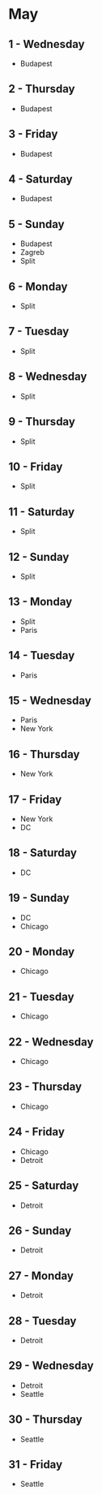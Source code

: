 # May

## 1 - Wednesday
  - Budapest

## 2 - Thursday
  - Budapest

## 3 - Friday
  - Budapest

## 4 - Saturday
  - Budapest

## 5 - Sunday
  - Budapest
  - Zagreb
  - Split

## 6 - Monday
  - Split

## 7 - Tuesday
  - Split

## 8 - Wednesday
  - Split

## 9 - Thursday
  - Split

## 10 - Friday
  - Split

## 11 - Saturday
  - Split

## 12 - Sunday
  - Split

## 13 - Monday
  - Split
  - Paris

## 14 - Tuesday
  - Paris

## 15 - Wednesday
  - Paris
  - New York

## 16 - Thursday
  - New York

## 17 - Friday
  - New York
  - DC

## 18 - Saturday
  - DC

## 19 - Sunday
  - DC
  - Chicago

## 20 - Monday
  - Chicago

## 21 - Tuesday
  - Chicago

## 22 - Wednesday
  - Chicago

## 23 - Thursday
  - Chicago

## 24 - Friday
  - Chicago
  - Detroit

## 25 - Saturday
  - Detroit

## 26 - Sunday
  - Detroit

## 27 - Monday
  - Detroit

## 28 - Tuesday
  - Detroit

## 29 - Wednesday
  - Detroit
  - Seattle

## 30 - Thursday
  - Seattle

## 31 - Friday
  - Seattle
